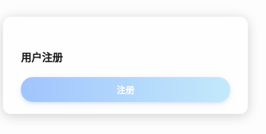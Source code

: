 <!DOCTYPE html>
<html>
<head>
  <meta charset="UTF-8">
  <title>注册页面（透明美化版）</title>
  <style>
    body {
      background: url('https://i.postimg.cc/4351xv7f/cxstudy-1747312448116.jpg') no-repeat center center fixed;
      background-size: cover;
      min-height: 100vh;
      margin: 0;
      padding: 0;
    }
    .register-box {
      width: 420px; /* 更宽 */
      margin: 80px auto;
      padding: 36px 36px 24px 36px;
      background: rgba(255,255,255,0.4);
      border-radius: 16px;
      box-shadow: 0 4px 24px rgba(0,0,0,0.18);
      backdrop-filter: blur(8px);
    }
    
    .register-box h2 {
      text-align: center;
      font-size: 2rem;
      font-weight: bold;
      margin-bottom: 24px; /* 标题和下面间隔大一点 */
      letter-spacing: 2px;
    }
    
    .input-group {
      margin-bottom: 19px; /* 间隔更大 */
    }
    
    .input-group label {
      display: block;
      margin-bottom: 8px;
      font-size: 1rem;
      color: #333;
      font-weight: 500;
    }
    
    .input-group input {
      display: block;
      width: 100%;
      padding: 10px 12px;
      border-radius: 8px;
      border: 1px solid #ccc;
      font-size: 1rem;
      box-sizing: border-box;
    }
    
    button {
      width: 100%;
      padding: 12px;
      border: none;
      border-radius: 24px;
      background: linear-gradient(90deg, #a1c4fd 0%, #c2e9fb 100%);
      color: #fff;
      font-size: 18px;
      font-weight: bold;
      cursor: pointer;
      margin-top: 8px;
      box-shadow: 0 4px 12px rgba(161,196,253,0.3), 0 2px 4px rgba(0,0,0,0.08);
      transition: transform 0.1s, box-shadow 0.1s;
    }
    button:hover {
      background: linear-gradient(90deg, #fbc2eb 0%, #a6c1ee 100%);
      transform: translateY(-2px) scale(1.04);
      box-shadow: 0 8px 24px rgba(161,196,253,0.4), 0 4px 8px rgba(0,0,0,0.10);
    }
  </style>
</head>
<body>
  <div class="register-box">
    <h2>用户注册</h2>
    <div id="form"></div>
    <button onclick="register()">注册</button>
    <div id="result"></div>
  </div>
  <script>
    // 正则表达式提前编译
    const emailReg = /^[^\s@]+@[^\s@]+\.[^\s@]+$/;
    const phoneReg = /^[0-9]{11}$/;

    // 动态生成输入框
    const fields = [
      { id: 'username', label: '用户名', type: 'text' },
      { id: 'password', label: '密码', type: 'password' },
      { id: 'confirm', label: '确认密码', type: 'password' },
      { id: 'email', label: '邮箱', type: 'text' },
      { id: 'phone', label: '手机号', type: 'text' }
    ];
    const formDiv = document.getElementById('form');
    fields.forEach(f => {
      const group = document.createElement('div');
      group.className = 'input-group';
      group.innerHTML = `<label>${f.label}：</label>
        <input id="${f.id}" type="${f.type}">
        <span class="error" id="${f.id}Err"></span>`;
      formDiv.appendChild(group);
    });
    // 密码强度显示
    const strengthDiv = document.createElement('div');
    strengthDiv.id = 'strength';
    document.getElementById('password').after(strengthDiv);

    // 校验函数
    function validateUsername(u) {
      if (!u) return '用户名不能为空';
      if (/[^a-zA-Z0-9]/.test(u)) return '不能有符号';
      if (u.length < 4 || u.length > 16) return '长度4-16位';
      // 检查用户名是否已存在
      const users = JSON.parse(localStorage.getItem('users') || '[]');
      if (users.some(user => user.username === u)) return '用户名已存在';
      return '';
    }
    function validatePassword(p) {
      if (!p) return '密码不能为空';
      if (p.length < 8) return '至少8位';
      if (!/[a-zA-Z]/.test(p) || !/[0-9]/.test(p)) return '需字母和数字';
      return '';
    }
    function validateConfirmPassword(p, c) {
      if (!c) return '请确认密码';
      if (p !== c) return '两次密码不一致';
      return '';
    }
    function validateEmail(e) {
      if (!e) return '邮箱不能为空';
      if (!emailReg.test(e)) return '邮箱格式错误';
      return '';
    }
    function validatePhone(p) {
      if (!p) return '手机号不能为空';
      if (!phoneReg.test(p)) return '必须11位数字';
      return '';
    }

    // 密码强度可视化
    document.getElementById('password').addEventListener('input', function() {
      const val = this.value;
      const strength = getStrength(val);
      const strengthDiv = document.getElementById('strength');
      if (!val) {
        strengthDiv.textContent = '';
        return;
      }
      if (strength === '强') {
        strengthDiv.textContent = '密码强度：强';
        strengthDiv.className = 'strong';
      } else if (strength === '中') {
        strengthDiv.textContent = '密码强度：中';
        strengthDiv.className = 'medium';
      } else {
        strengthDiv.textContent = '密码强度：弱';
        strengthDiv.className = 'weak';
      }
    });

    function getStrength(pwd) {
      let score = 0;
      if (pwd.length >= 8) score++;
      if (/[A-Z]/.test(pwd)) score++;
      if (/[a-z]/.test(pwd)) score++;
      if (/[0-9]/.test(pwd)) score++;
      if (/[^a-zA-Z0-9]/.test(pwd)) score++;
      if (score >= 4) return '强';
      if (score >= 3) return '中';
      return '弱';
    }

    // 注册并存储
    function register() {
      let ok = true;
      const values = {};
      // 校验
      const username = document.getElementById('username').value;
      const password = document.getElementById('password').value;
      const confirm = document.getElementById('confirm').value;
      const email = document.getElementById('email').value;
      const phone = document.getElementById('phone').value;

      // 单独校验
      const usernameErr = validateUsername(username);
      document.getElementById('usernameErr').textContent = usernameErr;
      if (usernameErr) ok = false;

      const passwordErr = validatePassword(password);
      document.getElementById('passwordErr').textContent = passwordErr;
      if (passwordErr) ok = false;

      const confirmErr = validateConfirmPassword(password, confirm);
      document.getElementById('confirmErr').textContent = confirmErr;
      if (confirmErr) ok = false;

      const emailErr = validateEmail(email);
      document.getElementById('emailErr').textContent = emailErr;
      if (emailErr) ok = false;

      const phoneErr = validatePhone(phone);
      document.getElementById('phoneErr').textContent = phoneErr;
      if (phoneErr) ok = false;

      values.username = username;
      values.password = password;
      values.email = email;
      values.phone = phone;

      if (!ok) return;

      // 存储到 users 数组
      let users = JSON.parse(localStorage.getItem('users') || '[]');
      users.push(values);
      localStorage.setItem('users', JSON.stringify(users));
      document.getElementById('result').textContent = '注册成功！';
    }

    // 页面加载时自动填充（仅填充最后一个用户）
    window.onload = function() {
      const users = JSON.parse(localStorage.getItem('users') || '[]');
      if (users.length > 0) {
        const obj = users[users.length - 1];
        fields.forEach(f => {
          document.getElementById(f.id).value = obj[f.id] || '';
        });
        document.getElementById('result').textContent = '已自动填充上次注册信息';
      }
    }
  </script>
</body>
</html>
